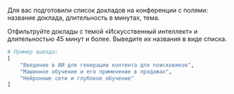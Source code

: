 Для вас подготовили список докладов на конференции с полями: название доклада, длительность в минутах, тема. 

Отфильтруйте доклады с темой «Искусственный интеллект» и длительностью 45 минут и более. Выведите их названия в виде списка.

```python
# Пример вывода:
[
    "Введение в ИИ для генерации контента для поисковиков", 
    "Машинное обучение и его применение в продажах", 
    "Нейронные сети и глубокое обучение"
]
```